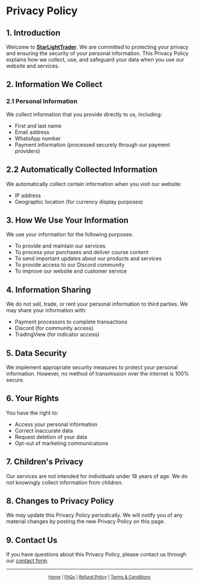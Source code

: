 # Privacy Policy

## 1. Introduction

Welcome to [**StarLightTrader**](https://starlighttrader.github.io/). We are committed to protecting your privacy and ensuring the security of your personal information. This Privacy Policy explains how we collect, use, and safeguard your data when you use our website and services.

## 2. Information We Collect

### 2.1 Personal Information

We collect information that you provide directly to us, including:

- First and last name
- Email address
- WhatsApp number
- Payment information (processed securely through our payment providers)

## 2.2 Automatically Collected Information

We automatically collect certain information when you visit our website:

- IP address
- Geographic location (for currency display purposes)

## 3. How We Use Your Information

We use your information for the following purposes:

- To provide and maintain our services
- To process your purchases and deliver course content
- To send important updates about our products and services
- To provide access to our Discord community
- To improve our website and customer service

## 4. Information Sharing

We do not sell, trade, or rent your personal information to third parties. We may share your information with:

- Payment processors to complete transactions
- Discord (for community access)
- TradingView (for indicator access)

## 5. Data Security

We implement appropriate security measures to protect your personal information. However, no method of transmission over the internet is 100% secure.

## 6. Your Rights

You have the right to:

- Access your personal information
- Correct inaccurate data
- Request deletion of your data
- Opt-out of marketing communications

## 7. Children's Privacy

Our services are not intended for individuals under 18 years of age. We do not knowingly collect information from children.

## 8. Changes to Privacy Policy

We may update this Privacy Policy periodically. We will notify you of any material changes by posting the new Privacy Policy on this page.

## 9. Contact Us

If you have questions about this Privacy Policy, please contact us through our [contact form](https://starlighttrader.github.io/#contact).

---

<div align="center">
<small color="#666">

[Home](https://starlighttrader.github.io/) | [FAQs](/legal/FAQs) | [Refund Policy](/legal/RefundPolicy) | [Terms & Conditions](/legal/TermsConditions)

</small>
</div>